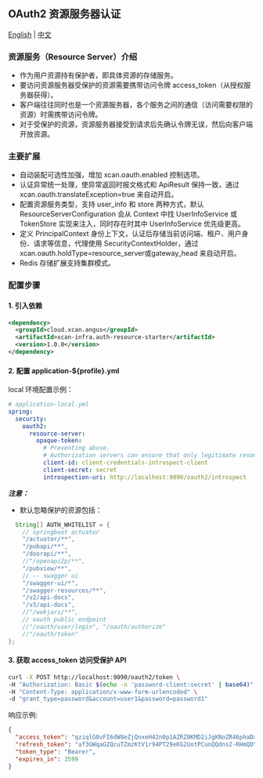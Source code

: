 ## OAuth2 资源服务器认证

[English](README.md) | [中文](README_zh.md)

### 资源服务（Resource Server）介绍

- 作为用户资源持有保护者，即具体资源的存储服务。
- 要访问资源服务器受保护的资源需要携带访问令牌 access_token（从授权服务器获得）。
- 客户端往往同时也是一个资源服务器，各个服务之间的通信（访问需要权限的资源）时需携带访问令牌。
- 对于受保护的资源，资源服务器接受到请求后先确认令牌无误，然后向客户端开放资源。

### 主要扩展

- 自动装配可选性加强，增加 xcan.oauth.enabled 控制选项。
- 认证异常统一处理，使异常返回时报文格式和 ApiResult 保持一致，通过 xcan.oauth.translateException=true 来自动开启。
- 配置资源服务类型，支持 user_info 和 store 两种方式，默认 ResourceServerConfiguration 会从 Context 中找 UserInfoService 或 TokenStore 实现来注入，同时存在时其中 UserInfoService 优先级更高。
- 定义 PrincipalContext 身份上下文，认证后存储当前访问端、租户、用户身份、请求等信息，代理使用 SecurityContextHolder，通过 xcan.oauth.holdType=resource_server或gateway_head 来自动开启。
- Redis 存储扩展支持集群模式。

### 配置步骤

#### 1. 引入依赖

```xml
<dependency>
  <groupId>cloud.xcan.angus</groupId>
  <artifactId>xcan-infra.auth-resource-starter</artifactId>
  <version>1.0.0</version>
</dependency>
```

#### 2. 配置 application-${profile}.yml

local 环境配置示例：

```yml
# application-local.yml
spring:
  security:
    oauth2:
      resource-server:
        opaque-token:
          # Preventing abuse.
          # Authorization servers can ensure that only legitimate resource servers can verify tokens.
          client-id: client-credentials-introspect-client
          client-secret: secret
          introspection-uri: http://localhost:9090/oauth2/introspect
```

***注意：***

- 默认忽略保护的资源包括：

```java
  String[] AUTH_WHITELIST = {
    // springboot actuator
    "/actuator/**",
    "/pubapi/**",
    "/doorapi/**",
    //"/openapi2p/**",
    "/pubview/**",
    // -- swagger ui
    "/swagger-ui/*",
    "/swagger-resources/**",
    "/v2/api-docs",
    "/v3/api-docs",
    //"/webjars/**",
    // oauth public endpoint
    //"/oauth/user/login", "/oauth/authorize"
    //"/oauth/token"
};
```

#### 3. 获取 access_token 访问受保护 API

```bash
curl -X POST http://localhost:9090/oauth2/token \
-H "Authorization: Basic $(echo -n 'password-client:secret' | base64)" \
-H "Content-Type: application/x-www-form-urlencoded" \
-d "grant_type=password&account=user1&password=password1"
```

响应示例:

```json
{
  "access_token": "qziqlG0vFI6dW8eZjQnxeH42n0p1AZRZ0KMD2iJgKNoZR46phaDa9ZzZXORDIhLxIN40zHXcoohv9_AqJVG1TA0JdZIMSEx6PagwZJtIk00XgVsXMjyrUZ0w9nM2j2UT",
  "refresh_token": "af3GWqaGZQcuTZmzKtV1r94PT29eKG2UotPCunQQdns2-RHmQDYW13qZwCw7SBS24OiauNwChXwc8VYPwZ1UsxgkS3CJA7IdSaEe4p9kNGjpFOw-YOX1roCfxiQN67xo",
  "token_type": "Bearer",
  "expires_in": 3599
}
```
